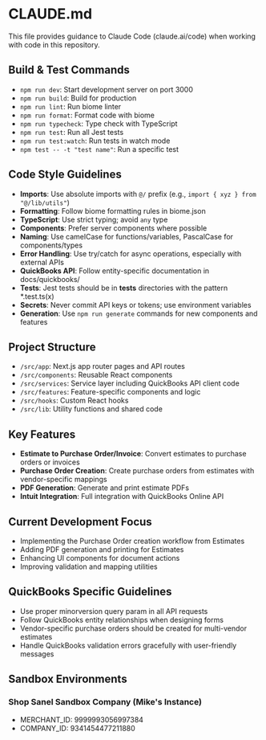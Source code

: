 # CLAUDE.md

This file provides guidance to Claude Code (claude.ai/code) when working with code in this repository.

## Build & Test Commands
- `npm run dev`: Start development server on port 3000
- `npm run build`: Build for production
- `npm run lint`: Run biome linter
- `npm run format`: Format code with biome
- `npm run typecheck`: Type check with TypeScript
- `npm run test`: Run all Jest tests
- `npm run test:watch`: Run tests in watch mode
- `npm test -- -t "test name"`: Run a specific test

## Code Style Guidelines
- **Imports**: Use absolute imports with `@/` prefix (e.g., `import { xyz } from "@/lib/utils"`)
- **Formatting**: Follow biome formatting rules in biome.json
- **TypeScript**: Use strict typing; avoid `any` type
- **Components**: Prefer server components where possible
- **Naming**: Use camelCase for functions/variables, PascalCase for components/types
- **Error Handling**: Use try/catch for async operations, especially with external APIs
- **QuickBooks API**: Follow entity-specific documentation in docs/quickbooks/
- **Tests**: Jest tests should be in __tests__ directories with the pattern *.test.ts(x)
- **Secrets**: Never commit API keys or tokens; use environment variables
- **Generation**: Use `npm run generate` commands for new components and features

## Project Structure
- `/src/app`: Next.js app router pages and API routes
- `/src/components`: Reusable React components
- `/src/services`: Service layer including QuickBooks API client code
- `/src/features`: Feature-specific components and logic
- `/src/hooks`: Custom React hooks
- `/src/lib`: Utility functions and shared code

## Key Features
- **Estimate to Purchase Order/Invoice**: Convert estimates to purchase orders or invoices
- **Purchase Order Creation**: Create purchase orders from estimates with vendor-specific mappings
- **PDF Generation**: Generate and print estimate PDFs
- **Intuit Integration**: Full integration with QuickBooks Online API

## Current Development Focus
- Implementing the Purchase Order creation workflow from Estimates
- Adding PDF generation and printing for Estimates
- Enhancing UI components for document actions
- Improving validation and mapping utilities

## QuickBooks Specific Guidelines
- Use proper minorversion query param in all API requests
- Follow QuickBooks entity relationships when designing forms
- Vendor-specific purchase orders should be created for multi-vendor estimates
- Handle QuickBooks validation errors gracefully with user-friendly messages

## Sandbox Environments
### Shop Sanel Sandbox Company (Mike's Instance)
- MERCHANT_ID: 9999993056997384
- COMPANY_ID: 9341454477211880